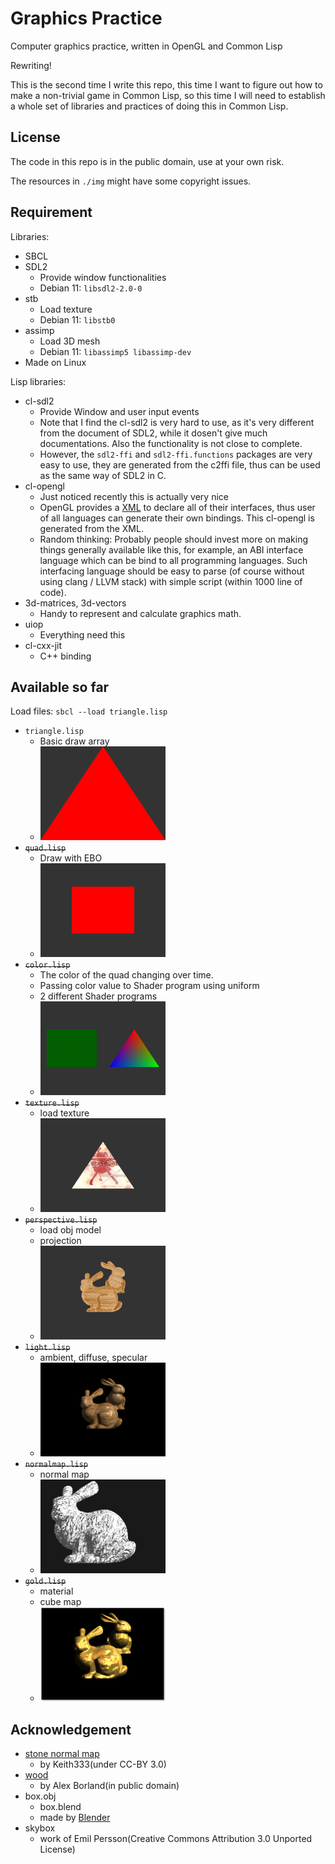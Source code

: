 Graphics Practice
=================

Computer graphics practice, written in OpenGL and Common Lisp

Rewriting!

This is the second time I write this repo, this time I want to figure out how to make a non-trivial game in Common Lisp, so this time I will need to establish a whole set of libraries and practices of doing this in Common Lisp.

License
-------

The code in this repo is in the public domain, use at your own risk.

The resources in `./img` might have some copyright issues.

Requirement
-----------

Libraries:

* SBCL
* SDL2
  - Provide window functionalities
  - Debian 11: `libsdl2-2.0-0`
* stb
  - Load texture
  - Debian 11: `libstb0`
* assimp
  - Load 3D mesh
  - Debian 11: `libassimp5 libassimp-dev`
* Made on Linux

Lisp libraries:

* cl-sdl2
  - Provide Window and user input events
  - Note that I find the cl-sdl2 is very hard to use, as it's very different from the document of SDL2, while it dosen't give much documentations. Also the functionality is not close to complete.
  - However, the `sdl2-ffi` and `sdl2-ffi.functions` packages are very easy to use, they are generated from the c2ffi file, thus can be used as the same way of SDL2 in C.
* cl-opengl
  - Just noticed recently this is actually very nice
  - OpenGL provides a [XML](https://github.com/KhronosGroup/OpenGL-Registry/blob/main/xml/gl.xml) to declare all of their interfaces, thus user of all languages can generate their own bindings. This cl-opengl is generated from the XML.
  - Random thinking: Probably people should invest more on making things generally available like this, for example, an ABI interface language which can be bind to all programming languages. Such interfacing language should be easy to parse (of course without using clang / LLVM stack) with simple script (within 1000 line of code).
* 3d-matrices, 3d-vectors
  - Handy to represent and calculate graphics math.
* uiop
  - Everything need this
* cl-cxx-jit
  - C++ binding

Available so far
----------------

Load files: `sbcl --load triangle.lisp`

* `triangle.lisp`
  - Basic draw array
  - <img src="resources/triangle.png" width=200 />
* ~~`quad.lisp`~~
  - Draw with EBO
  - <img src="resources/quad.png" width=200 />
* ~~`color.lisp`~~
  - The color of the quad changing over time.
  - Passing color value to Shader program using uniform
  - 2 different Shader programs
  - <img src="resources/color.png" width=200 />
* ~~`texture.lisp`~~
  - load texture
  - <img src="resources/texture.png" width=200/>
* ~~`perspective.lisp`~~
  - load obj model
  - projection
  - <img src="resources/perspective.png" width=200/>
* ~~`light.lisp`~~
  - ambient, diffuse, specular
  - <img src="resources/light.png" width=200/>
* ~~`normalmap.lisp`~~
  - normal map
  - <img src="resources/normalmap.png" width=200/>
* ~~`gold.lisp`~~
  - material
  - cube map
  - <img src="resources/gold.png" width=200/>

Acknowledgement
---------------

* [stone normal map](https://opengameart.org/content/ground-outdoors-dirt-and-stones-seamless-texture-with-normalmap-dirtandstonesnjpg)
  - by Keith333(under CC-BY 3.0)
* [wood](https://www.publicdomainpictures.net/en/view-image.php?image=209094&picture=natural-wood-grain-background)
  - by Alex Borland(in public domain)
* box.obj
  - box.blend
  - made by [Blender](https://www.blender.org/)
* skybox
  - work of Emil Persson(Creative Commons Attribution 3.0 Unported License)
